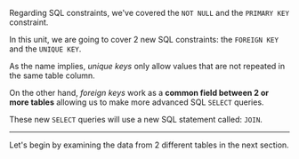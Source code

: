 Regarding SQL constraints, we've covered the `NOT NULL` and the `PRIMARY KEY` constraint. 

In this unit, we are going to cover 2 new SQL constraints: the `FOREIGN KEY` and the `UNIQUE KEY`.

As the name implies, _unique keys_ only allow values that are not repeated in the same table column.

On the other hand, _foreign keys_ work as a __common field between 2 or more tables__ allowing us to make more advanced SQL `SELECT` queries.

These new `SELECT` queries will use a new SQL statement called: `JOIN`.

---
Let's begin by examining the data from 2 different tables in the next section.